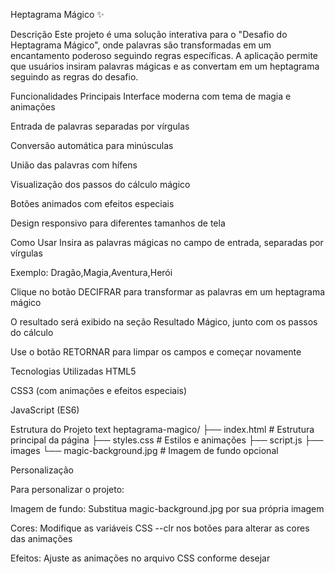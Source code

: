 Heptagrama Mágico ✨

Descrição
Este projeto é uma solução interativa para o "Desafio do Heptagrama Mágico", onde palavras são transformadas em um encantamento poderoso seguindo regras específicas. 
A aplicação permite que usuários insiram palavras mágicas e as convertam em um heptagrama seguindo as regras do desafio.

Funcionalidades Principais
Interface moderna com tema de magia e animações

Entrada de palavras separadas por vírgulas

Conversão automática para minúsculas

União das palavras com hífens

Visualização dos passos do cálculo mágico

Botões animados com efeitos especiais

Design responsivo para diferentes tamanhos de tela

Como Usar
Insira as palavras mágicas no campo de entrada, separadas por vírgulas

Exemplo: Dragão,Magia,Aventura,Herói

Clique no botão DECIFRAR para transformar as palavras em um heptagrama mágico

O resultado será exibido na seção Resultado Mágico, junto com os passos do cálculo

Use o botão RETORNAR para limpar os campos e começar novamente

Tecnologias Utilizadas
HTML5

CSS3 (com animações e efeitos especiais)

JavaScript (ES6)

Estrutura do Projeto
text
heptagrama-magico/
├── index.html          # Estrutura principal da página
├── styles.css          # Estilos e animações
├── script.js 
├── images
└── magic-background.jpg # Imagem de fundo opcional

Personalização

Para personalizar o projeto:

Imagem de fundo: Substitua magic-background.jpg por sua própria imagem

Cores: Modifique as variáveis CSS --clr nos botões para alterar as cores das animações

Efeitos: Ajuste as animações no arquivo CSS conforme desejar
